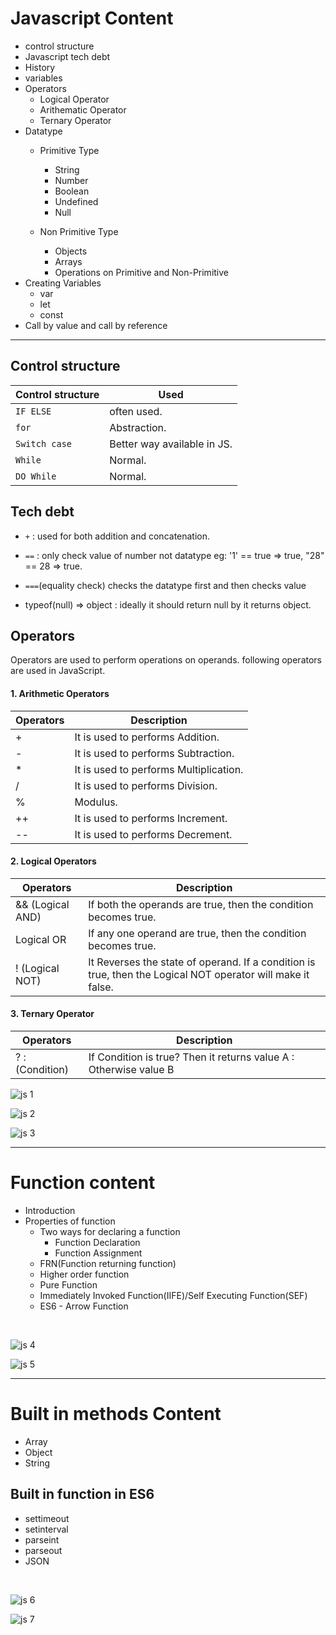 # Javascript Content
 - control structure
 - Javascript tech debt
 - History
 - variables
 - Operators
     - Logical Operator
     - Arithematic Operator
     - Ternary Operator
- Datatype
     - Primitive Type
          - String
          - Number
          - Boolean
          - Undefined 
          - Null
     
     - Non Primitive Type
         - Objects
         - Arrays
         - Operations on Primitive and Non-Primitive
- Creating Variables
     - var
     - let
     - const
- Call by value and call by reference 
<hr/>

## Control structure
| Control structure           | Used
|------------------------ |-------------
|`IF ELSE`|often used.|
|`for`| Abstraction.|
|`Switch case` |Better way available in JS. |
|`While` |Normal.|
|`DO While` |Normal.|


## Tech debt

* `+` : used for both addition and concatenation. 

* `==` : only check value of number not datatype eg: '1' == true => true, "28" == 28 => true. 
* `===`(equality check)   checks the datatype first and then checks value
* typeof(null) => object : ideally it should return null by it returns object.
## Operators
Operators are used to perform operations on operands. following operators are used in JavaScript.

#### 1. Arithmetic Operators
| Operators         | Description |
|--------------------|------------- |
|+ |It is used to performs Addition. |
|-	 |It is used to performs Subtraction. |
|*	 | It is used to performs Multiplication. |
|/	 |It is used to performs Division. |
|%	 |Modulus. |
|++	 |It is used to performs Increment. |
|--  |It is used to performs Decrement. |

#### 2. Logical Operators

| Operators          | Description |
|--------------------|------------- |
|&& (Logical AND)    | If both the operands are true, then the condition becomes true.         |	
| Logical OR     |If any one operand are true, then the condition becomes true.|
|! (Logical NOT)     | It Reverses the state of operand. If a condition is true, then the Logical NOT operator will make it false.|


#### 3. Ternary Operator 

| Operators          | Description |
|--------------------|------------- |
|? : (Condition)|If Condition is true? Then it returns value A  : Otherwise value B|

![js 1](https://user-images.githubusercontent.com/88389614/128202501-7de0814d-0c53-4b6a-8b89-737cd965883c.jpeg)






![js 2](https://user-images.githubusercontent.com/88389614/128202532-d33650cb-b3fe-40f0-b1d7-e8f08733b37f.jpeg)






![js 3](https://user-images.githubusercontent.com/88389614/128293086-7e996aa0-513c-4fcc-b273-cd9e23852b0c.jpeg)

<hr/>



# Function content
- Introduction
- Properties of function
    - Two ways for declaring a function
         - Function Declaration
         - Function Assignment 
     - FRN(Function returning function)
     - Higher order function
     - Pure Function
     - Immediately Invoked Function(IIFE)/Self Executing Function(SEF)  
     - ES6 - Arrow Function 
<br/>

![js 4](https://user-images.githubusercontent.com/88389614/128293106-29c28360-96e3-4750-93d0-a6a7a29211c7.jpeg)






![js 5](https://user-images.githubusercontent.com/88389614/128293116-ff659e7b-6b34-4e26-8f8d-f347b5cbc94b.jpeg)

  <hr/>
    
# Built in methods Content  
   - Array
   - Object
   - String
## Built in function in ES6
- settimeout
- setinterval
- parseint
- parseout
- JSON
<br/>

![js 6](https://user-images.githubusercontent.com/88389614/128293124-c9a51429-6906-484b-97bf-f984f05d0742.jpeg)






![js 7](https://user-images.githubusercontent.com/88389614/128293138-9e993347-8eb9-4401-825a-2f5a29655b2b.jpeg)
